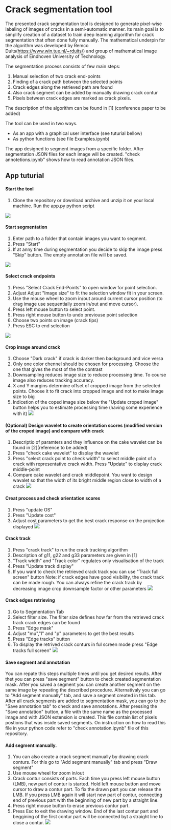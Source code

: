 # Crack segmentation tool

The presented crack segmentation tool is designed to generate pixel-wise labaling of images of cracks in a semi-automatic manner. Its main goal is to simplify creation of a dataset to train deep learning algorithm for crack segmentation that often done fully manually. The mathematical underpin for the algorithm was developed by Remco Duits(https://www.win.tue.nl/~rduits/) and group of mathematical image analysis of Eindhoven University of Technology.

The segmentation process consists of few main steps:
1. Manual selection of two crack end-points
2. Finding of a crack path between the selected points
3. Crack edges along the retrieved path are found
4. Also crack segment can be added by manually drawing crack contur
5. Pixels between crack edges are marked as crack pixels.

The description of the algorithm can be found in [1] (conference paper to be added)

The tool can be used in two ways. 
 - As an app with a graphical user interface (see tuturial bellow)
 - As python functions (see file Examples.ipynb)

The app designed to segment images from a specific folder. After segmentation JSON files for each image will be created. "check annotetions.ipynb" shows how to read annotation JSON files.

## App tuturial

#### Start the tool
1. Clone the repository or download archive and unzip it on your local machine. Run the app.py python script

![](https://github.com/akomp22/crack-segmentation-tool/blob/main/gif/1.gif)


#### Start segmentation
1. Enter path to a folder that contain images you want to segment. 
2. Press "Start"
3. If at anny time during segmentation you decide to skip the image press "Skip" button. The empty annotation file will be saved.



![](https://github.com/akomp22/crack-segmentation-tool/blob/main/gif/2.gif)



#### Select crack endpoints
1. Press "Select Crack End-Points" to open window for point selection. 
2. Adjust Adjust "Image size" to fit the selection window fit in your screen. 
3. Use the mouse wheel to zoom in/out around current cursor position (to drag image use sequentially zoom in/out and move cursor).
4. Press left mouse button to select point.
5. Press right mouse button to undo previouse point selection
6. Choose two points on image (crack tips)
7. Press ESC to end selection

![](https://github.com/akomp22/crack-segmentation-tool/blob/main/gif/3.gif)

#### Crop image around crack
1. Choose "Dark crack" if crack is darker then background and vice versa
2. Only one color chennel should be chosen for processing. Choose the one that gives the most of the the contrast
3. Downsampling reduces image size to reduce processing time. To course image also reduces tracking accuracy.
4. X and Y margins determine offset of cropped image from the selected points. Choose it to fit crack into cropped image and not to make image size to big
5. Indicetion of the coped image size below the "Update croped image" button helps you to estimate processing time (having some experience with it)
![](https://github.com/akomp22/crack-segmentation-tool/blob/main/gif/4.gif)

#### (Optional) Design wavelet to create orientation scores (modified version of the croped image) and compare with crack
1. Descriptio of paramters and they influence on the cake wavelet can be found in [2](reference to be added)
2. Press "check cake wavelet" to display the wavelet
3. Press "select crack point to check width" to select middle point of a crack with representative crack width. Press "Update" to display crack middle-point
4. Compare cake wavelet and crack middlepoint. You want to design wavalet so that the width of its bright middle region close to width of a crack
![](https://github.com/akomp22/crack-segmentation-tool/blob/main/gif/5.gif)

#### Creat process and check orientation scores
1. Press "update OS"
2. Press "Update cost"
3. Adjust cost parameters to get the best crack response on the projection displayed
![](https://github.com/akomp22/crack-segmentation-tool/blob/main/gif/6.gif)

#### Crack track
1. Press "crack track" to run the crack tracking algorithm
2. Description of g11, g22 and g33 parameters are given in [1]
3. "Track width" and "Track color" regulates only visualisation of the track
4. Press "Update track display"
5. If you want to check the retrieved crack track you can use "Track full screen" button
Note: if crack edges have good visibility, the crack track can be made rough. You can always refine the crack track by decreasing image crop downsample factor or other parameters
![](https://github.com/akomp22/crack-segmentation-tool/blob/main/gif/7.gif)

#### Crack edges retrieving
1. Go to Segmentation Tab
2. Select filter size. The filter size defines how far from the retrieved crack track crack edges can be found  
3. Press "Edge mask"
4. Adjust "mu","l" and "p" parameters to get the best results
5. Press "Edge tracks" button
6. To display the retrived crack conturs in ful screen mode press "Edge tracks full screen"
![](https://github.com/akomp22/crack-segmentation-tool/blob/main/gif/8.gif)

#### Save segment and annotation
You can repate this steps multiple times until you get desired results. After thet you can press "save segment" button to check created segmentation mask. After you saved a segment you can create another segment on the same image by repeating the described procedure. Alternativaly you can go to "Add segment manually" tab, and save a segment created in this tab. After all crack segments are added to segmentation mask, you can go to the "Save annotation tab" to check and save annotations. After pressing the "Save annotation" button, a file with the same name as the processed image and with JSON extension is created. This file contain list of pixels postions that was inside saved segments. On instruction on how to read this file in your python code refer to "check annotation.ipynb" file of this repository.

#### Add segment manually.
1. You can also create a crack segment manually by drawing crack conturs. For this go to "Add segment manually" tab and press "Draw segment"
2. Use mouse wheel for zoom in/out
3. Crack contur consists of parts. Each time you press left mouse button (LMB), new part of contur is started. Hold left mouse button and move cursor to draw a contur part. To fix the drawn part you can release the LMB. If you press LMB again it will start new part of contur, connecting end of previous part with the beginning of new part by a straight line. 
4. Press right mouse button to erase previous contur part.
5. Press Esc to exit the drawing window. End of the last contur part and beggining of the first contur part will be connected byt a straight line to close a contur.
![](https://github.com/akomp22/crack-segmentation-tool/blob/main/gif/9.gif)




